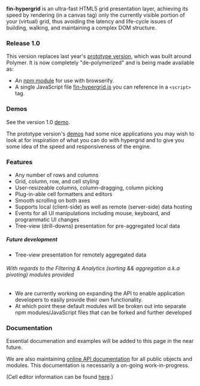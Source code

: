 **fin-hypergrid** is an ultra-fast HTML5 grid presentation layer, achieving its speed by rendering (in a canvas tag) only the currently visible portion of your (virtual) grid, thus avoiding the latency and life-cycle issues of building, walking, and maintaining a complex DOM structure.

### Release 1.0

This version replaces last year's [prototype version](https://github.com/openfin/fin-hypergrid/tree/polymer-prototype), which was built around Polymer. It is now completely "de-polymerized" and is being made available as:
* An [npm module](https://www.npmjs.com/package/fin-hypergrid) for use with browserify.
* A single JavaScript file [fin-hypergrid.js](https://openfin.github.io/fin-hypergrid/build/fin-hypergrid.js) you can reference in a `<script>` tag.

### Demos

See the version 1.0 [demo](https://openfin.github.io/fin-hypergrid).

The prototype version's [demos](http://openfin.github.io/fin-hypergrid/components/fin-hypergrid/demo.html) had some nice applications you may wish to look at for inspiration of what you can do with hypergrid and to give you some idea of the speed and responsiveness of the engine.

### Features

* Any number of rows and columns
* Grid, column, row, and cell styling
* User-resizeable columns, column-dragging, column picking
* Plug-in-able cell formatters and editors
* Smooth scrolling on both axes
* Supports local (client-side) as well as remote (server-side) data hosting
* Events for all UI manipulations including mouse, keyboard, and programmatic UI changes
* Tree-view (drill-downs) presentation for pre-aggregated local data

##### Future development

* Tree-view presentation for remotely aggregated data

###### With regards to the Filtering & Analytics (sorting && aggregation a.k.a pivoting) modules provided

* We are currently working on expanding the API to enable application developers to easily provide their own functionality.
 * At which point these default modules will be broken out into separate npm modules/JavaScript files that can be forked and further developed

### Documentation

Essential documenation and examples will be added to this page in the near future.

We are also maintaining [online API documentation](http://openfin.github.io/fin-hypergrid/doc/Hypergrid.html) for all public objects and modules. This documentation is necessarily a on-going work-in-progress.

(Cell editor information can be found [here](http://openfin.github.io/fin-hypergrid/doc/tutorial-cell-editors.html).)
